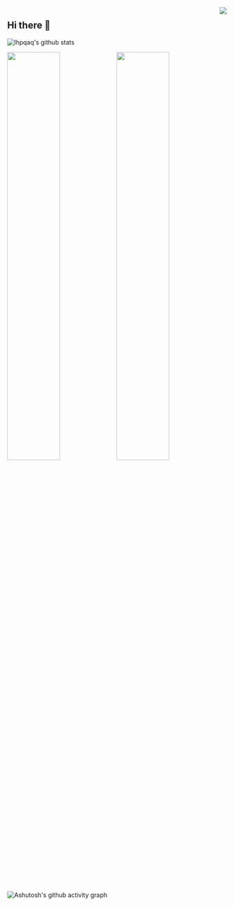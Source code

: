 <img align="right" src="https://count.getloli.com/get/@:lhpqaq?theme=rule34">

## Hi there 👋  
  
  
![lhpqaq's github stats](https://github-readme-stats.vercel.app/api?username=lhpqaq\&rank_icon=github&theme=vue)

      
<p>
  <img src="https://stats.justsong.cn/api/leetcode?username=lhpqaq&cn=true" alt="" width="49%" />
  <img src="https://stats.justsong.cn/api/github?username=lhpqaq" alt="" width="49%" /> 
</p>
  

![Ashutosh's github activity graph](https://github-readme-activity-graph.vercel.app/graph?username=lhpqaq&theme=github)
